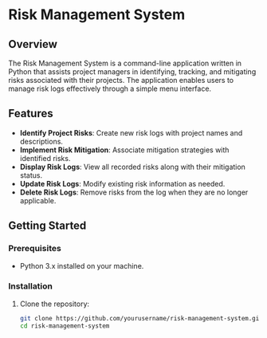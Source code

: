 # Risk Management System

## Overview
The Risk Management System is a command-line application written in Python that assists project managers in identifying, tracking, and mitigating risks associated with their projects. The application enables users to manage risk logs effectively through a simple menu interface.

## Features
- **Identify Project Risks**: Create new risk logs with project names and descriptions.
- **Implement Risk Mitigation**: Associate mitigation strategies with identified risks.
- **Display Risk Logs**: View all recorded risks along with their mitigation status.
- **Update Risk Logs**: Modify existing risk information as needed.
- **Delete Risk Logs**: Remove risks from the log when they are no longer applicable.

## Getting Started
### Prerequisites
- Python 3.x installed on your machine.

### Installation
1. Clone the repository:
   ```bash
   git clone https://github.com/yourusername/risk-management-system.git
   cd risk-management-system
